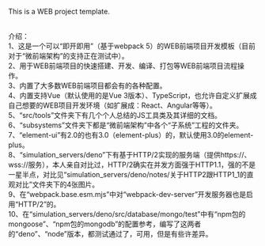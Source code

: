 This is a WEB project template.<br /><br />

介绍：<br />
1、这是一个可以“即开即用”（基于webpack 5）的WEB前端项目开发模板（目前对于“微前端架构”的支持正在测试中）。<br />
2、用于WEB前端项目的快速搭建、开发、编译、打包等WEB前端项目流程操作。<br />
3、内置了大多数WEB前端项目都会有的各种配置。<br />
4、内置支持Vue（默认使用的是Vue 3版本）、TypeScript，也允许自定义扩展成自己想要的WEB项目开发环境（如扩展成：React、Angular等等）。<br />
5、“src/tools”文件夹下有几个个人总结的JS工具类及其详细的文档。<br />
6、“subsystems”文件夹下都是“微前端架构”中各个“子系统”工程的文件夹。<br />
7、“element-ui”有2.0的也有3.0（element-plus）的，默认使用3.0的element-plus。<br />
8、“simulation_servers/deno”下有基于HTTP/2实现的服务端（提供https://、wss://服务），本人亲自对比过，HTTP/2确实在并发方面强于HTTP1.1，强的不是一星半点，对比见“simulation_servers/deno/notes/关于HTTP2跟HTTP1_1的直观对比”文件夹下的4张图片。<br />
9、在“webpack.base.esm.mjs”中对“webpack-dev-server”开发服务器也是启用“HTTP/2”的。<br />
10、在“simulation_servers/deno/src/database/mongo/test”中有“npm包的mongoose”、“npm包的mongodb”的配置参考，编写了这两者的“deno”、“node”版本，都测试通过了，可用，但是有些许差异。<br />
